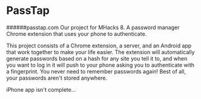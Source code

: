 # PassTap
######passtap.com
Our project for MHacks 8. A password manager Chrome extension that uses your phone to authenticate.

This project consists of a Chrome extension, a server, and an Android app that work together to make your life easier. The extension will automatically generate passwords based on a hash for any site you tell it to, and when you want to log in it will push to your phone asking you to authenticate with a fingerprint. You never need to remember passwords again! Best of all, your passwords aren't stored anywhere. 

iPhone app isn't complete... 
